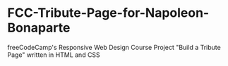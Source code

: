 # FCC-Tribute-Page-for-Napoleon-Bonaparte
freeCodeCamp's Responsive Web Design Course Project "Build a Tribute Page" written in HTML and CSS
